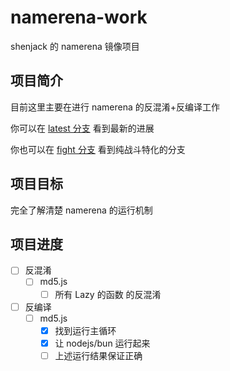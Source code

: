 # namerena-work

shenjack 的 namerena 镜像项目

## 项目简介

目前这里主要在进行 namerena 的反混淆+反编译工作

你可以在 [latest 分支](./branch/latest/) 看到最新的进展

你也可以在 [fight 分支](./branch/fight/) 看到纯战斗特化的分支

## 项目目标

完全了解清楚 namerena 的运行机制

## 项目进度

- [ ] 反混淆
  - [ ] md5.js
    - [ ] 所有 Lazy 的函数 的反混淆

- [ ] 反编译
  - [ ] md5.js
    - [x] 找到运行主循环
    - [x] 让 nodejs/bun 运行起来
    - [ ] 上述运行结果保证正确
